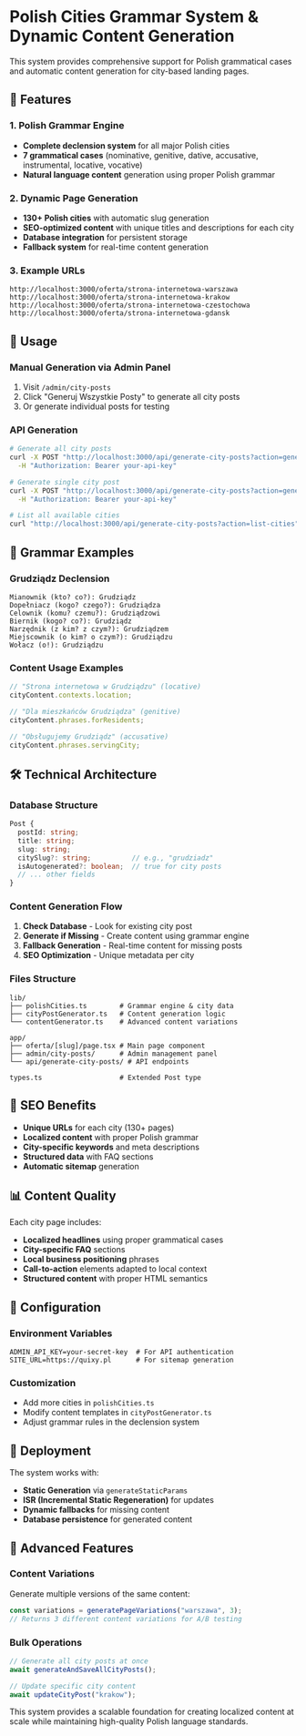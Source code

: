 # Polish Cities Grammar System & Dynamic Content Generation

This system provides comprehensive support for Polish grammatical cases and automatic content generation for city-based landing pages.

## 🌟 Features

### 1. Polish Grammar Engine

- **Complete declension system** for all major Polish cities
- **7 grammatical cases** (nominative, genitive, dative, accusative, instrumental, locative, vocative)
- **Natural language content** generation using proper Polish grammar

### 2. Dynamic Page Generation

- **130+ Polish cities** with automatic slug generation
- **SEO-optimized content** with unique titles and descriptions for each city
- **Database integration** for persistent storage
- **Fallback system** for real-time content generation

### 3. Example URLs

```
http://localhost:3000/oferta/strona-internetowa-warszawa
http://localhost:3000/oferta/strona-internetowa-krakow
http://localhost:3000/oferta/strona-internetowa-czestochowa
http://localhost:3000/oferta/strona-internetowa-gdansk
```

## 🚀 Usage

### Manual Generation via Admin Panel

1. Visit `/admin/city-posts`
2. Click "Generuj Wszystkie Posty" to generate all city posts
3. Or generate individual posts for testing

### API Generation

```bash
# Generate all city posts
curl -X POST "http://localhost:3000/api/generate-city-posts?action=generate-all" \
  -H "Authorization: Bearer your-api-key"

# Generate single city post
curl -X POST "http://localhost:3000/api/generate-city-posts?action=generate-single&city=warszawa" \
  -H "Authorization: Bearer your-api-key"

# List all available cities
curl "http://localhost:3000/api/generate-city-posts?action=list-cities"
```

## 📝 Grammar Examples

### Grudziądz Declension

```
Mianownik (kto? co?): Grudziądz
Dopełniacz (kogo? czego?): Grudziądza
Celownik (komu? czemu?): Grudziądzowi
Biernik (kogo? co?): Grudziądz
Narzędnik (z kim? z czym?): Grudziądzem
Miejscownik (o kim? o czym?): Grudziądzu
Wołacz (o!): Grudziądzu
```

### Content Usage Examples

```typescript
// "Strona internetowa w Grudziądzu" (locative)
cityContent.contexts.location;

// "Dla mieszkańców Grudziądza" (genitive)
cityContent.phrases.forResidents;

// "Obsługujemy Grudziądz" (accusative)
cityContent.phrases.servingCity;
```

## 🛠️ Technical Architecture

### Database Structure

```typescript
Post {
  postId: string;
  title: string;
  slug: string;
  citySlug?: string;          // e.g., "grudziadz"
  isAutogenerated?: boolean;  // true for city posts
  // ... other fields
}
```

### Content Generation Flow

1. **Check Database** - Look for existing city post
2. **Generate if Missing** - Create content using grammar engine
3. **Fallback Generation** - Real-time content for missing posts
4. **SEO Optimization** - Unique metadata per city

### Files Structure

```
lib/
├── polishCities.ts        # Grammar engine & city data
├── cityPostGenerator.ts   # Content generation logic
└── contentGenerator.ts    # Advanced content variations

app/
├── oferta/[slug]/page.tsx # Main page component
├── admin/city-posts/      # Admin management panel
└── api/generate-city-posts/ # API endpoints

types.ts                   # Extended Post type
```

## 🎯 SEO Benefits

- **Unique URLs** for each city (130+ pages)
- **Localized content** with proper Polish grammar
- **City-specific keywords** and meta descriptions
- **Structured data** with FAQ sections
- **Automatic sitemap** generation

## 📊 Content Quality

Each city page includes:

- **Localized headlines** using proper grammatical cases
- **City-specific FAQ** sections
- **Local business positioning** phrases
- **Call-to-action** elements adapted to local context
- **Structured content** with proper HTML semantics

## 🔧 Configuration

### Environment Variables

```env
ADMIN_API_KEY=your-secret-key  # For API authentication
SITE_URL=https://quixy.pl      # For sitemap generation
```

### Customization

- Add more cities in `polishCities.ts`
- Modify content templates in `cityPostGenerator.ts`
- Adjust grammar rules in the declension system

## 🚀 Deployment

The system works with:

- **Static Generation** via `generateStaticParams`
- **ISR (Incremental Static Regeneration)** for updates
- **Dynamic fallbacks** for missing content
- **Database persistence** for generated content

## 🎨 Advanced Features

### Content Variations

Generate multiple versions of the same content:

```typescript
const variations = generatePageVariations("warszawa", 3);
// Returns 3 different content variations for A/B testing
```

### Bulk Operations

```typescript
// Generate all city posts at once
await generateAndSaveAllCityPosts();

// Update specific city content
await updateCityPost("krakow");
```

This system provides a scalable foundation for creating localized content at scale while maintaining high-quality Polish language standards.
